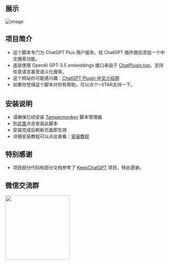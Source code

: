 ## 展示

![image](https://github.com/banbri/ChatGPT-Plugins-Searchable/assets/44187480/8be84c53-0497-40f8-b2a3-619b0425b819)

## 项目简介

- 这个脚本专门为 ChatGPT Plus 用户服务，给 ChatGPT 插件商店添加一个中文搜索功能。
- 底层使用 OpenAI GPT-3.5 embeddings 接口来自于 [ChatPlugin.top](https://ChatPlugin.top/?plugin)，支持任意语言甚至语义化搜索。
- 这个网站你可能感兴趣：[ChatGPT Plugin 中文介绍网](https://chatgpt-plugins.banbri.cn/)
- 如果你觉得这个脚本对你有帮助，可以点个⭐️STAR支持一下。

## 安装说明

- 请确保已经安装 [Tampermonkey](https://chrome.google.com/webstore/detail/tampermonkey/dhdgffkkebhmkfjojejmpbldmpobfkfo) 脚本管理器
- 到[这里](https://greasyfork.org/zh-CN/scripts/466901)点击安装此脚本
- 安装完成后刷新页面即生效
- 详细安装教程可以点此查看：[安装教程](https://github.com/banbri/ChatGPT-Plugins-Searchable/blob/main/%E4%B8%AD%E6%96%87%E5%AE%89%E8%A3%85%E5%90%91%E5%AF%BC.md)

## 特别感谢

- 项目部分代码和部分文档参考了 [KeepChatGPT](https://github.com/xcanwin/KeepChatGPT/) 项目，特此感谢。

## 微信交流群

<img src="[http://lskypro.banbri.cn/i/2023/06/17/648d53e6107e6.jpg](https://github.com/banbri/ChatGPT-Plugins-Searchable/assets/44187480/e65008d8-bdaa-4ab4-9e16-35a7fe10e90a)" width="200">
